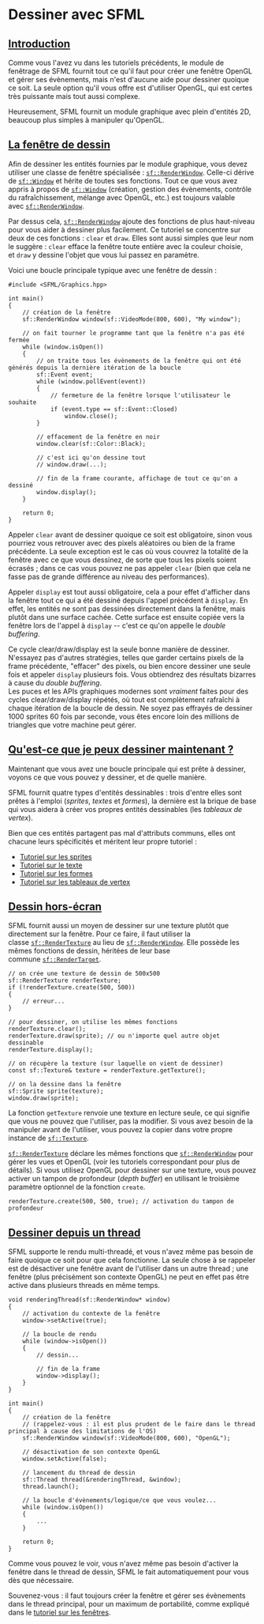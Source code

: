 # Dessiner avec SFML

## [Introduction](https://www.sfml-dev.org/tutorials/2.6/graphics-draw-fr.php#introduction)[](https://www.sfml-dev.org/tutorials/2.6/graphics-draw-fr.php#top "Haut de la page")

Comme vous l'avez vu dans les tutoriels précédents, le module de fenêtrage de SFML fournit tout ce qu'il faut pour créer une fenêtre OpenGL et gérer ses évènements, mais n'est d'aucune aide pour dessiner quoique ce soit. La seule option qu'il vous offre est d'utiliser OpenGL, qui est certes très puissante mais tout aussi complexe.

Heureusement, SFML fournit un module graphique avec plein d'entités 2D, beaucoup plus simples à manipuler qu'OpenGL.

## [La fenêtre de dessin](https://www.sfml-dev.org/tutorials/2.6/graphics-draw-fr.php#la-fencotre-de-dessin)[](https://www.sfml-dev.org/tutorials/2.6/graphics-draw-fr.php#top "Haut de la page")

Afin de dessiner les entités fournies par le module graphique, vous devez utiliser une classe de fenêtre spécialisée : [`sf::RenderWindow`](https://www.sfml-dev.org/documentation/2.6.0-fr/classsf_1_1RenderWindow.php "sf::RenderWindow documentation"). Celle-ci dérive de [`sf::Window`](https://www.sfml-dev.org/documentation/2.6.0-fr/classsf_1_1Window.php "sf::Window documentation") et hérite de toutes ses fonctions. Tout ce que vous avez appris à propos de [`sf::Window`](https://www.sfml-dev.org/documentation/2.6.0-fr/classsf_1_1Window.php "sf::Window documentation") (création, gestion des évènements, contrôle du rafraîchissement, mélange avec OpenGL, etc.) est toujours valable avec [`sf::RenderWindow`](https://www.sfml-dev.org/documentation/2.6.0-fr/classsf_1_1RenderWindow.php "sf::RenderWindow documentation").

Par dessus cela, [`sf::RenderWindow`](https://www.sfml-dev.org/documentation/2.6.0-fr/classsf_1_1RenderWindow.php "sf::RenderWindow documentation") ajoute des fonctions de plus haut-niveau pour vous aider à dessiner plus facilement. Ce tutoriel se concentre sur deux de ces fonctions : `clear` et `draw`. Elles sont aussi simples que leur nom le suggère : `clear` efface la fenêtre toute entière avec la couleur choisie, et `draw` y dessine l'objet que vous lui passez en paramètre.

Voici une boucle principale typique avec une fenêtre de dessin :

```
#include <SFML/Graphics.hpp>

int main()
{
    // création de la fenêtre
    sf::RenderWindow window(sf::VideoMode(800, 600), "My window");

    // on fait tourner le programme tant que la fenêtre n'a pas été fermée
    while (window.isOpen())
    {
        // on traite tous les évènements de la fenêtre qui ont été générés depuis la dernière itération de la boucle
        sf::Event event;
        while (window.pollEvent(event))
        {
            // fermeture de la fenêtre lorsque l'utilisateur le souhaite
            if (event.type == sf::Event::Closed)
                window.close();
        }

        // effacement de la fenêtre en noir
        window.clear(sf::Color::Black);

        // c'est ici qu'on dessine tout
        // window.draw(...);

        // fin de la frame courante, affichage de tout ce qu'on a dessiné
        window.display();
    }

    return 0;
}
```

Appeler `clear` avant de dessiner quoique ce soit est obligatoire, sinon vous pourriez vous retrouver avec des pixels aléatoires ou bien de la frame précédente. La seule exception est le cas où vous couvrez la totalité de la fenêtre avec ce que vous dessinez, de sorte que tous les pixels soient écrasés ; dans ce cas vous pouvez ne pas appeler `clear` (bien que cela ne fasse pas de grande différence au niveau des performances).

Appeler `display` est tout aussi obligatoire, cela a pour effet d'afficher dans la fenêtre tout ce qui a été dessiné depuis l'appel précédent à `display`. En effet, les entités ne sont pas dessinées directement dans la fenêtre, mais plutôt dans une surface cachée. Cette surface est ensuite copiée vers la fenêtre lors de l'appel à `display` -- c'est ce qu'on appelle le _double buffering_.

Ce cycle clear/draw/display est la seule bonne manière de dessiner. N'essayez pas d'autres stratégies, telles que garder certains pixels de la frame précédente, "effacer" des pixels, ou bien encore dessiner une seule fois et appeler `display` plusieurs fois. Vous obtiendrez des résultats bizarres à cause du _double buffering_.  
Les puces et les APIs graphiques modernes sont _vraiment_ faites pour des cycles clear/draw/display répétés, où tout est complètement rafraîchi à chaque itération de la boucle de dessin. Ne soyez pas effrayés de dessiner 1000 sprites 60 fois par seconde, vous êtes encore loin des millions de triangles que votre machine peut gérer.

## [Qu'est-ce que je peux dessiner maintenant ?](https://www.sfml-dev.org/tutorials/2.6/graphics-draw-fr.php#quest-ce-que-je-peux-dessiner-maintenant)[](https://www.sfml-dev.org/tutorials/2.6/graphics-draw-fr.php#top "Haut de la page")

Maintenant que vous avez une boucle principale qui est prête à dessiner, voyons ce que vous pouvez y dessiner, et de quelle manière.

SFML fournit quatre types d'entités dessinables : trois d'entre elles sont prêtes à l'emploi (_sprites_, _textes_ et _formes_), la dernière est la brique de base qui vous aidera à créer vos propres entités dessinables (les _tableaux de vertex_).

Bien que ces entités partagent pas mal d'attributs communs, elles ont chacune leurs spécificités et méritent leur propre tutoriel :

- [Tutoriel sur les sprites](https://www.sfml-dev.org/tutorials/2.6/graphics-sprite-fr.php "Apprenez à créer et dessiner des sprites")
- [Tutoriel sur le texte](https://www.sfml-dev.org/tutorials/2.6/graphics-text-fr.php "Apprenez à créer et dessiner du texte")
- [Tutoriel sur les formes](https://www.sfml-dev.org/tutorials/2.6/graphics-shape-fr.php "Apprenez à créer et dessiner des formes")
- [Tutoriel sur les tableaux de vertex](https://www.sfml-dev.org/tutorials/2.6/graphics-vertex-array-fr.php "Apprenez à créer et dessiner des tableaux de vertex")

## [Dessin hors-écran](https://www.sfml-dev.org/tutorials/2.6/graphics-draw-fr.php#dessin-hors-cecran)[](https://www.sfml-dev.org/tutorials/2.6/graphics-draw-fr.php#top "Haut de la page")

SFML fournit aussi un moyen de dessiner sur une texture plutôt que directement sur la fenêtre. Pour ce faire, il faut utiliser la classe [`sf::RenderTexture`](https://www.sfml-dev.org/documentation/2.6.0-fr/classsf_1_1RenderTexture.php "sf::RenderTexture documentation") au lieu de [`sf::RenderWindow`](https://www.sfml-dev.org/documentation/2.6.0-fr/classsf_1_1RenderWindow.php "sf::RenderWindow documentation"). Elle possède les mêmes fonctions de dessin, héritées de leur base commune [`sf::RenderTarget`](https://www.sfml-dev.org/documentation/2.6.0-fr/classsf_1_1RenderTarget.php "sf::RenderTarget documentation").

```
// on crée une texture de dessin de 500x500
sf::RenderTexture renderTexture;
if (!renderTexture.create(500, 500))
{
    // erreur...
}

// pour dessiner, on utilise les mêmes fonctions
renderTexture.clear();
renderTexture.draw(sprite); // ou n'importe quel autre objet dessinable
renderTexture.display();

// on récupère la texture (sur laquelle on vient de dessiner)
const sf::Texture& texture = renderTexture.getTexture();

// on la dessine dans la fenêtre
sf::Sprite sprite(texture);
window.draw(sprite);
```

La fonction `getTexture` renvoie une texture en lecture seule, ce qui signifie que vous ne pouvez que l'utiliser, pas la modifier. Si vous avez besoin de la manipuler avant de l'utiliser, vous pouvez la copier dans votre propre instance de [`sf::Texture`](https://www.sfml-dev.org/documentation/2.6.0-fr/classsf_1_1Texture.php "sf::Texture documentation").

[`sf::RenderTexture`](https://www.sfml-dev.org/documentation/2.6.0-fr/classsf_1_1RenderTexture.php "sf::RenderTexture documentation") déclare les mêmes fonctions que [`sf::RenderWindow`](https://www.sfml-dev.org/documentation/2.6.0-fr/classsf_1_1RenderWindow.php "sf::RenderWindow documentation") pour gérer les vues et OpenGL (voir les tutoriels correspondant pour plus de détails). Si vous utilisez OpenGL pour dessiner sur une texture, vous pouvez activer un tampon de profondeur (_depth buffer_) en utilisant le troisième paramètre optionnel de la fonction `create`.

```
renderTexture.create(500, 500, true); // activation du tampon de profondeur
```

## [Dessiner depuis un thread](https://www.sfml-dev.org/tutorials/2.6/graphics-draw-fr.php#dessiner-depuis-un-thread)[](https://www.sfml-dev.org/tutorials/2.6/graphics-draw-fr.php#top "Haut de la page")

SFML supporte le rendu multi-threadé, et vous n'avez même pas besoin de faire quoique ce soit pour que cela fonctionne. La seule chose à se rappeler est de désactiver une fenêtre avant de l'utiliser dans un autre thread ; une fenêtre (plus précisément son contexte OpenGL) ne peut en effet pas être active dans plusieurs threads en même temps.

```
void renderingThread(sf::RenderWindow* window)
{
    // activation du contexte de la fenêtre
    window->setActive(true);
    
    // la boucle de rendu
    while (window->isOpen())
    {
        // dessin...

        // fin de la frame
        window->display();
    }
}

int main()
{
    // création de la fenêtre
    // (rappelez-vous : il est plus prudent de le faire dans le thread principal à cause des limitations de l'OS)
    sf::RenderWindow window(sf::VideoMode(800, 600), "OpenGL");

    // désactivation de son contexte OpenGL
    window.setActive(false);

    // lancement du thread de dessin
    sf::Thread thread(&renderingThread, &window);
    thread.launch();

    // la boucle d'évènements/logique/ce que vous voulez...
    while (window.isOpen())
    {
        ...
    }

    return 0;
}
```

Comme vous pouvez le voir, vous n'avez même pas besoin d'activer la fenêtre dans le thread de dessin, SFML le fait automatiquement pour vous dès que nécessaire.

Souvenez-vous : il faut toujours créer la fenêtre et gérer ses évènements dans le thread principal, pour un maximum de portabilité, comme expliqué dans le [tutoriel sur les fenêtres](https://www.sfml-dev.org/tutorials/2.6/window-window.php "Tutoriel sur les fenêtres").
